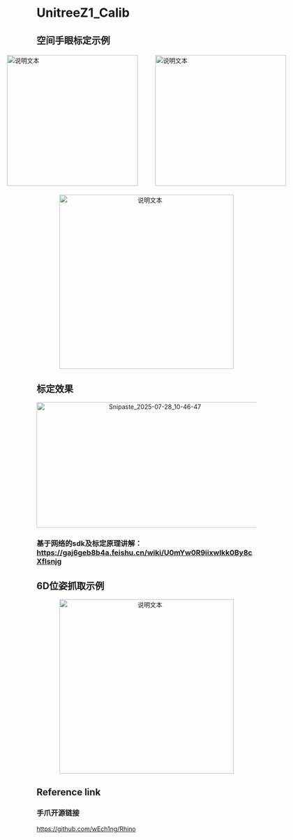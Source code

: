 # UnitreeZ1_Calib

## 空间手眼标定示例

<div style="display: flex; justify-content: center; align-items: center; gap: 40px; margin-top: 20px; margin-bottom: 20px;">
  <img src="readmefiles/1.gif" alt="说明文本" width="300">
  <img src="readmefiles/2.gif" alt="说明文本" width="300">
</div>



<p align="center">
  <img src="readmefiles/1.gif" alt="说明文本" width="400">
</p>

## 标定效果
<p align="center">
  <img width="527" height="288" alt="Snipaste_2025-07-28_10-46-47" src="https://github.com/user-attachments/assets/ac5c3a66-3163-40d8-a268-dc106218c4f4" />
</p>


### 基于网络的sdk及标定原理讲解：https://gaj6geb8b4a.feishu.cn/wiki/U0mYw0R9iixwIkk0By8cXflsnjg

## 6D位姿抓取示例

<p align="center">
  <img src="readmefiles/2.gif" alt="说明文本" width="400">
</p>

## Reference link

### 手爪开源链接

https://github.com/wEch1ng/Rhino
